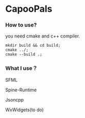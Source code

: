 # CapooPals

### How to use?

you need cmake and c++ compiler.

```
mkdir build && cd build;
cmake ../;
cmake --build .;
```

### What I use？

SFML

Spine-Runtime

Jsoncpp

WxWidgets(to do)